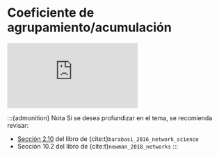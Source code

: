 # Coeficiente de agrupamiento/acumulación

<div class="iframe-container-out">
	<div class="iframe-container-in">
		<iframe src="https://www.youtube.com/embed/zH5oMNKtVoA" title="YouTube video player" frameborder="0" allow="accelerometer; autoplay; clipboard-write; encrypted-media; gyroscope; picture-in-picture" allowfullscreen></iframe>
	</div>
</div>

:::{admonition} Nota
Si se desea profundizar en el tema, se recomienda revisar:
- [Sección 2.10](http://networksciencebook.com/chapter/2#clustering) del libro de {cite:t}`barabasi_2016_network_science`
- Sección 10.2 del libro de {cite:t}`newman_2018_networks`
:::